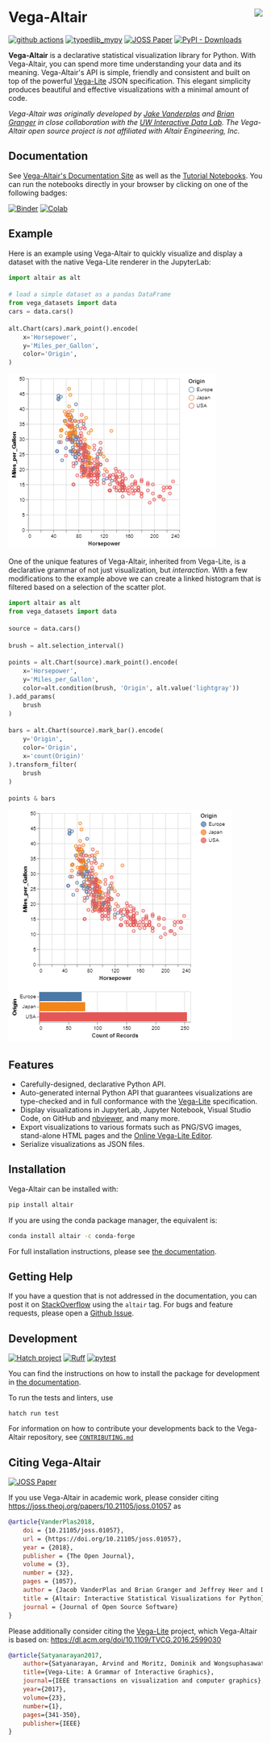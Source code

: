 # Vega-Altair <a href="https://altair-viz.github.io/"><img align="right" src="https://altair-viz.github.io/_static/altair-logo-light.png" height="50"></img></a>

[![github actions](https://github.com/vega/altair/workflows/build/badge.svg)](https://github.com/vega/altair/actions?query=workflow%3Abuild)
[![typedlib_mypy](https://www.mypy-lang.org/static/mypy_badge.svg)](https://www.mypy-lang.org)
[![JOSS Paper](https://joss.theoj.org/papers/10.21105/joss.01057/status.svg)](https://joss.theoj.org/papers/10.21105/joss.01057)
[![PyPI - Downloads](https://img.shields.io/pypi/dm/altair)](https://pypi.org/project/altair)

**Vega-Altair** is a declarative statistical visualization library for Python. With Vega-Altair, you can spend more time understanding your data and its meaning. Vega-Altair's
API is simple, friendly and consistent and built on top of the powerful
[Vega-Lite](https://github.com/vega/vega-lite) JSON specification. This elegant
simplicity produces beautiful and effective visualizations with a minimal amount of code. 

*Vega-Altair was originally developed by [Jake Vanderplas](https://github.com/jakevdp) and [Brian
Granger](https://github.com/ellisonbg) in close collaboration with the [UW
Interactive Data Lab](https://idl.cs.washington.edu/).*
*The Vega-Altair open source project is not affiliated with Altair Engineering, Inc.*

## Documentation

See [Vega-Altair's Documentation Site](https://altair-viz.github.io) as well as the [Tutorial Notebooks](https://github.com/altair-viz/altair_notebooks). You can
run the notebooks directly in your browser by clicking on one of the following badges:

[![Binder](https://beta.mybinder.org/badge.svg)](https://beta.mybinder.org/v2/gh/altair-viz/altair_notebooks/master)
[![Colab](https://colab.research.google.com/assets/colab-badge.svg)](https://colab.research.google.com/github/altair-viz/altair_notebooks/blob/master/notebooks/Index.ipynb)

## Example

Here is an example using Vega-Altair to quickly visualize and display a dataset with the native Vega-Lite renderer in the JupyterLab:

```python
import altair as alt

# load a simple dataset as a pandas DataFrame
from vega_datasets import data
cars = data.cars()

alt.Chart(cars).mark_point().encode(
    x='Horsepower',
    y='Miles_per_Gallon',
    color='Origin',
)
```

![Vega-Altair Visualization](https://raw.githubusercontent.com/altair-viz/altair/main/images/cars.png)

One of the unique features of Vega-Altair, inherited from Vega-Lite, is a declarative grammar of not just visualization, but _interaction_. 
With a few modifications to the example above we can create a linked histogram that is filtered based on a selection of the scatter plot.

```python 
import altair as alt
from vega_datasets import data

source = data.cars()

brush = alt.selection_interval()

points = alt.Chart(source).mark_point().encode(
    x='Horsepower',
    y='Miles_per_Gallon',
    color=alt.condition(brush, 'Origin', alt.value('lightgray'))
).add_params(
    brush
)

bars = alt.Chart(source).mark_bar().encode(
    y='Origin',
    color='Origin',
    x='count(Origin)'
).transform_filter(
    brush
)

points & bars
```

![Vega-Altair Visualization Gif](https://raw.githubusercontent.com/altair-viz/altair/main/images/cars_scatter_bar.gif)

## Features

* Carefully-designed, declarative Python API.
* Auto-generated internal Python API that guarantees visualizations are type-checked and
  in full conformance with the [Vega-Lite](https://github.com/vega/vega-lite)
  specification.
* Display visualizations in JupyterLab, Jupyter Notebook, Visual Studio Code, on GitHub and
  [nbviewer](https://nbviewer.jupyter.org/), and many more.
* Export visualizations to various formats such as PNG/SVG images, stand-alone HTML pages and the
[Online Vega-Lite Editor](https://vega.github.io/editor/#/).
* Serialize visualizations as JSON files.

## Installation

Vega-Altair can be installed with:
```bash
pip install altair
```

If you are using the conda package manager, the equivalent is:
```bash
conda install altair -c conda-forge
```

For full installation instructions, please see [the documentation](https://altair-viz.github.io/getting_started/installation.html).

## Getting Help

If you have a question that is not addressed in the documentation, 
you can post it on [StackOverflow](https://stackoverflow.com/questions/tagged/altair) using the `altair` tag.
For bugs and feature requests, please open a [Github Issue](https://github.com/vega/altair/issues).

## Development

[![Hatch project](https://img.shields.io/badge/%F0%9F%A5%9A-Hatch-4051b5.svg)](https://github.com/pypa/hatch)
[![Ruff](https://img.shields.io/endpoint?url=https://raw.githubusercontent.com/astral-sh/ruff/main/assets/badge/v2.json)](https://github.com/astral-sh/ruff)
[![pytest](https://img.shields.io/badge/logo-pytest-blue?logo=pytest&labelColor=5c5c5c&label=%20)](https://github.com/pytest-dev/pytest)

You can find the instructions on how to install the package for development in [the documentation](https://altair-viz.github.io/getting_started/installation.html).

To run the tests and linters, use

```
hatch run test
```

For information on how to contribute your developments back to the Vega-Altair repository, see
[`CONTRIBUTING.md`](https://github.com/vega/altair/blob/main/CONTRIBUTING.md)

## Citing Vega-Altair

[![JOSS Paper](https://joss.theoj.org/papers/10.21105/joss.01057/status.svg)](https://joss.theoj.org/papers/10.21105/joss.01057)

If you use Vega-Altair in academic work, please consider citing https://joss.theoj.org/papers/10.21105/joss.01057 as

```bib
@article{VanderPlas2018,
    doi = {10.21105/joss.01057},
    url = {https://doi.org/10.21105/joss.01057},
    year = {2018},
    publisher = {The Open Journal},
    volume = {3},
    number = {32},
    pages = {1057},
    author = {Jacob VanderPlas and Brian Granger and Jeffrey Heer and Dominik Moritz and Kanit Wongsuphasawat and Arvind Satyanarayan and Eitan Lees and Ilia Timofeev and Ben Welsh and Scott Sievert},
    title = {Altair: Interactive Statistical Visualizations for Python},
    journal = {Journal of Open Source Software}
}
```
Please additionally consider citing the [Vega-Lite](https://vega.github.io/vega-lite/) project, which Vega-Altair is based on: https://dl.acm.org/doi/10.1109/TVCG.2016.2599030

```bib
@article{Satyanarayan2017,
    author={Satyanarayan, Arvind and Moritz, Dominik and Wongsuphasawat, Kanit and Heer, Jeffrey},
    title={Vega-Lite: A Grammar of Interactive Graphics},
    journal={IEEE transactions on visualization and computer graphics},
    year={2017},
    volume={23},
    number={1},
    pages={341-350},
    publisher={IEEE}
} 
```
